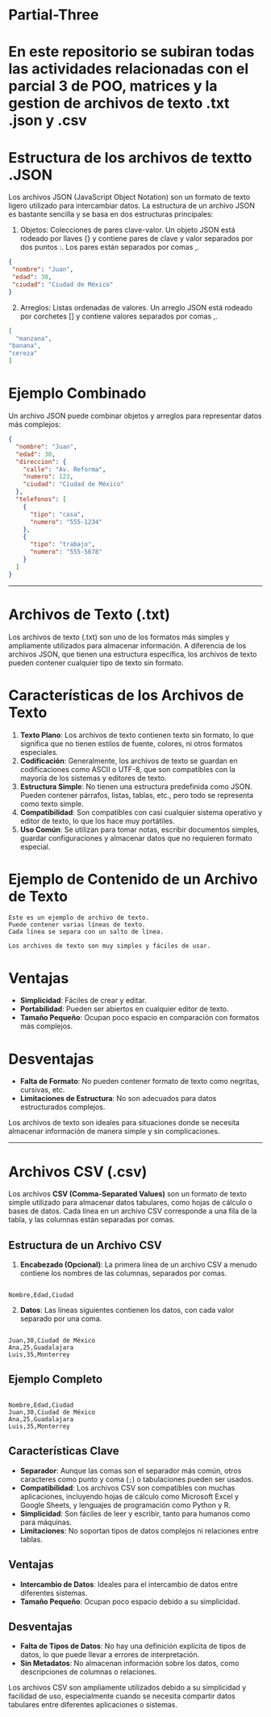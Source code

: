 # Partial-Three


# En este repositorio se subiran todas las actividades relacionadas con el parcial 3 de POO, matrices y la gestion de archivos de texto .txt .json y .csv 

# Estructura de los archivos de textto .JSON

Los archivos JSON (JavaScript Object Notation) son un formato de texto ligero utilizado para intercambiar datos. La estructura de un archivo JSON es bastante sencilla y se basa en dos estructuras principales:

1. Objetos: Colecciones de pares clave-valor. Un objeto JSON está rodeado por llaves {} y contiene pares de clave y valor separados por dos puntos :. Los pares están separados por comas ,.
```json
{
 "nombre": "Juan", 
 "edad": 30, 
 "ciudad": "Ciudad de México" 
}
```
2. Arreglos: Listas ordenadas de valores. Un arreglo JSON está rodeado por corchetes [] y contiene valores separados por comas ,.
```json
[
  "manzana",
"banana",
"cereza"
]
```
# Ejemplo Combinado
Un archivo JSON puede combinar objetos y arreglos para representar datos más complejos:

```json
{
  "nombre": "Juan",
  "edad": 30,
  "direccion": {
    "calle": "Av. Reforma",
    "numero": 123,
    "ciudad": "Ciudad de México"
  },
  "telefonos": [
    {
      "tipo": "casa",
      "numero": "555-1234"
    },
    {
      "tipo": "trabajo",
      "numero": "555-5678"
    }
  ]
}
```
---

# Archivos de Texto (.txt)

Los archivos de texto (.txt) son uno de los formatos más simples y ampliamente utilizados para almacenar información. A diferencia de los archivos JSON, que tienen una estructura específica, los archivos de texto pueden contener cualquier tipo de texto sin formato.  

# Características de los Archivos de Texto

1. **Texto Plano**: Los archivos de texto contienen texto sin formato, lo que significa que no tienen estilos de fuente, colores, ni otros formatos especiales.
2. **Codificación**: Generalmente, los archivos de texto se guardan en codificaciones como ASCII o UTF-8, que son compatibles con la mayoría de los sistemas y editores de texto.
3. **Estructura Simple**: No tienen una estructura predefinida como JSON. Pueden contener párrafos, listas, tablas, etc., pero todo se representa como texto simple.
4. **Compatibilidad**: Son compatibles con casi cualquier sistema operativo y editor de texto, lo que los hace muy portátiles.
5. **Uso Común**: Se utilizan para tomar notas, escribir documentos simples, guardar configuraciones y almacenar datos que no requieren formato especial.

# Ejemplo de Contenido de un Archivo de Texto
```texto
Este es un ejemplo de archivo de texto.
Puede contener varias líneas de texto.
Cada línea se separa con un salto de línea.

Los archivos de texto son muy simples y fáciles de usar.
```


# Ventajas

- **Simplicidad**: Fáciles de crear y editar.
- **Portabilidad**: Pueden ser abiertos en cualquier editor de texto.
- **Tamaño Pequeño**: Ocupan poco espacio en comparación con formatos más complejos.

# Desventajas

- **Falta de Formato**: No pueden contener formato de texto como negritas, cursivas, etc.
- **Limitaciones de Estructura**: No son adecuados para datos estructurados complejos.


Los archivos de texto son ideales para situaciones donde se necesita almacenar información de manera simple y sin complicaciones.


---
# Archivos CSV (.csv)

Los archivos **CSV (Comma-Separated Values)** son un formato de texto simple utilizado para almacenar datos tabulares, como hojas de cálculo o bases de datos. Cada línea en un archivo CSV corresponde a una fila de la tabla, y las columnas están separadas por comas.  

## Estructura de un Archivo CSV

1. **Encabezado (Opcional)**: La primera línea de un archivo CSV a menudo contiene los nombres de las columnas, separados por comas.

```csv

Nombre,Edad,Ciudad

```


2. **Datos**: Las líneas siguientes contienen los datos, con cada valor separado por una coma.

```csv

Juan,30,Ciudad de México
Ana,25,Guadalajara
Luis,35,Monterrey

```


## Ejemplo Completo

```csv

Nombre,Edad,Ciudad
Juan,30,Ciudad de México
Ana,25,Guadalajara
Luis,35,Monterrey

```


## Características Clave

- **Separador**: Aunque las comas son el separador más común, otros caracteres como punto y coma (`;`) o tabulaciones pueden ser usados.
- **Compatibilidad**: Los archivos CSV son compatibles con muchas aplicaciones, incluyendo hojas de cálculo como Microsoft Excel y Google Sheets, y lenguajes de programación como Python y R.
- **Simplicidad**: Son fáciles de leer y escribir, tanto para humanos como para máquinas.
- **Limitaciones**: No soportan tipos de datos complejos ni relaciones entre tablas.

## Ventajas

- **Intercambio de Datos**: Ideales para el intercambio de datos entre diferentes sistemas.
- **Tamaño Pequeño**: Ocupan poco espacio debido a su simplicidad.

## Desventajas

- **Falta de Tipos de Datos**: No hay una definición explícita de tipos de datos, lo que puede llevar a errores de interpretación.
- **Sin Metadatos**: No almacenan información sobre los datos, como descripciones de columnas o relaciones.

Los archivos CSV son ampliamente utilizados debido a su simplicidad y facilidad de uso, especialmente cuando se necesita compartir datos tabulares entre diferentes aplicaciones o sistemas.
